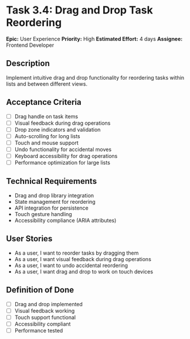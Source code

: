 # Task 3.4: Drag and Drop Task Reordering

**Epic:** User Experience
**Priority:** High
**Estimated Effort:** 4 days
**Assignee:** Frontend Developer

## Description
Implement intuitive drag and drop functionality for reordering tasks within lists and between different views.

## Acceptance Criteria
- [ ] Drag handle on task items
- [ ] Visual feedback during drag operations
- [ ] Drop zone indicators and validation
- [ ] Auto-scrolling for long lists
- [ ] Touch and mouse support
- [ ] Undo functionality for accidental moves
- [ ] Keyboard accessibility for drag operations
- [ ] Performance optimization for large lists

## Technical Requirements
- Drag and drop library integration
- State management for reordering
- API integration for persistence
- Touch gesture handling
- Accessibility compliance (ARIA attributes)

## User Stories
- As a user, I want to reorder tasks by dragging them
- As a user, I want visual feedback during drag operations
- As a user, I want to undo accidental reordering
- As a user, I want drag and drop to work on touch devices

## Definition of Done
- [ ] Drag and drop implemented
- [ ] Visual feedback working
- [ ] Touch support functional
- [ ] Accessibility compliant
- [ ] Performance tested